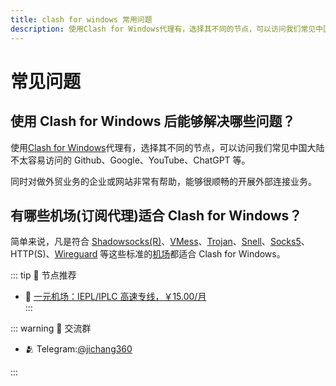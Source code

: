 ```yaml
---
title: clash for windows 常用问题
description: 使用Clash for Windows代理有，选择其不同的节点，可以访问我们常见中国大陆不太容易访问的 Github、Google、YouTube、ChatGPT 等。
---
```


# 常见问题
## 使用 Clash for Windows 后能够解决哪些问题？

使用[Clash for Windows](/)代理有，选择其不同的节点，可以访问我们常见中国大陆不太容易访问的 Github、Google、YouTube、ChatGPT 等。

同时对做外贸业务的企业或网站非常有帮助，能够很顺畅的开展外部连接业务。

## 有哪些机场(订阅代理)适合 Clash for Windows？

简单来说，凡是符合 [Shadowsocks(R)](/wiki/Shadowsocks.md)、[VMess](/wiki/VMess.md)、[Trojan](/wiki/Trojan.md)、[Snell](/wiki/Snell.md)、[Socks5](/wiki/Socks5.md)、HTTP(S)、[Wireguard](/wiki/Wireguard.md) 等这些标准的[机场](/feed.md)都适合 Clash for Windows。

::: tip 🎉 节点推荐
- 🚀 <a href="https://a.suola.link/1yuan" rel="sponsored nofollow noopener" target="_blank">一元机场：IEPL/IPLC 高速专线，￥15.00/月</a><br>
:::

::: warning  💬 交流群

- 🫂 Telegram:[@jichang360](https://t.me/jichang360)

:::